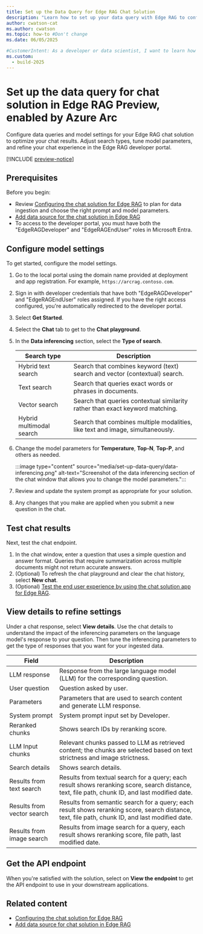 ```yaml
---
title: Set up the Data Query for Edge RAG Chat Solution
description: "Learn how to set up your data query with Edge RAG to configure model settings and create effective AI-driven chat solutions."
author: cwatson-cat
ms.author: cwatson
ms.topic: how-to #Don't change
ms.date: 06/05/2025

#CustomerIntent: As a developer or data scientist, I want to learn how to use prompt engineering with Azure AI Search so that I can create more effective and accurate AI-driven search experiences for my applications.
ms.custom:
  - build-2025
---
```


# Set up the data query for chat solution in Edge RAG Preview, enabled by Azure Arc

Configure data queries and model settings for your Edge RAG chat solution to optimize your chat results. Adjust search types, tune model parameters, and refine your chat experience in the Edge RAG developer portal.

[!INCLUDE [preview-notice](includes/preview-notice.md)]

## Prerequisites

Before you begin:

- Review [Configuring the chat solution for Edge RAG](build-chat-solution-overview.md) to plan for data ingestion and choose the right prompt and model parameters.
- [Add data source for the chat solution in Edge RAG](add-data-source.md)
- To access to the developer portal, you must have both the "EdgeRAGDeveloper" and "EdgeRAGEndUser" roles in Microsoft Entra.

## Configure model settings 

To get started, configure the model settings.

1. Go to the local portal using the domain name provided at deployment and app registration. For example, `https://arcrag.contoso.com`.
1. Sign in with developer credentials that have both "EdgeRAGDeveloper" and "EdgeRAGEndUser" roles assigned. If you have the right access configured, you're automatically  redirected to the developer portal.
1. Select **Get Started**.
1. Select the **Chat** tab to get to the **Chat playground**.
1. In the **Data inferencing** section, select the **Type of search**. 


   | Search type              | Description                 |
   |--------------------------|-----------------------------|
   | Hybrid text search       | Search that combines keyword (text) search and vector (contextual) search. |
   | Text search              | Search that queries exact words or phrases in documents.                   |
   | Vector search            | Search that queries contextual similarity rather than exact keyword matching. |
   | Hybrid multimodal search | Search that combines multiple modalities, like text and image, simultaneously.   |

1. Change the model parameters for **Temperature**, **Top-N**, **Top-P**, and others as needed.

   :::image type="content" source="media/set-up-data-query/data-inferencing.png" alt-text="Screenshot of the data inferencing section of the chat window that allows you to change the model parameters.":::

1. Review and update the system prompt as appropriate for your solution.
1. Any changes that you make are applied when you submit a new question in the chat.

## Test chat results

Next, test the chat endpoint.

1. In the chat window, enter a question that uses a simple question and answer format. Queries that require summarization across multiple documents might not return accurate answers.
1. (Optional) To refresh the chat playground and clear the chat history, select **New chat**.
1. (Optional) [Test the end user experience by using the chat solution app for Edge RAG](test-end-user-app.md).

## View details to refine settings

Under a chat response, select **View details**. Use the chat details to understand the impact of the inferencing parameters on the language model's response to your question. Then tune the inferencing parameters to get the type of responses that you want for your ingested data.

| Field            | Description                                                                                     |
|------------------------|-------------------------------------------------------------------------------------------------|
| LLM response           | Response from the large language model (LLM) for the corresponding question.   |
| User question          | Question asked by user.     |
| Parameters             | Parameters that are used to search content and generate LLM response.              |
| System prompt          | System prompt input set by Developer.    |
| Reranked chunks        | Shows search IDs by reranking score.   |
| LLM Input chunks       | Relevant chunks passed to LLM as retrieved content; the chunks are selected based on text strictness and image strictness. |
| Search details         | Shows search details.    |
| Results from text search | Results from textual search for a query; each result shows reranking score, search distance, text, file path, chunk ID, and last modified date. |
| Results from vector search | Results from semantic search for a query; each result shows reranking score, search distance, text, file path, chunk ID, and last modified date. |
| Results from image search | Results from image search for a query, each result shows reranking score, file path, last modified date. |

## Get the API endpoint

When you're satisfied with the solution, select on **View the endpoint** to get the API endpoint to use in your downstream applications.

## Related content

- [Configuring the chat solution for Edge RAG](build-chat-solution-overview.md)
- [Add data source for chat solution in Edge RAG](add-data-source.md)
